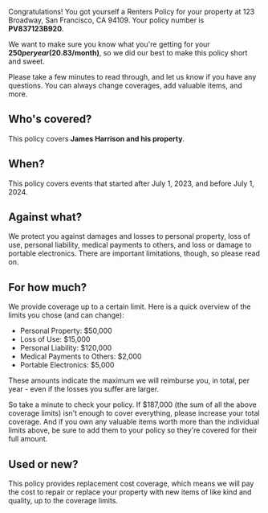 Congratulations! You got yourself a Renters Policy for your property at 123 Broadway, San Francisco, CA 94109. Your policy number is **PV837123B920**.

We want to make sure you know what you're getting for your **$250 per year ($20.83/month)**, so we did our best to make this policy short and sweet.

Please take a few minutes to read through, and let us know if you have any questions. You can always change coverages, add valuable items, and more.

## Who's covered?
This policy covers **James Harrison and his property**.

## When?
This policy covers events that started after July 1, 2023, and before July 1, 2024.

## Against what?
We protect you against damages and losses to personal property, loss of use, personal liability, medical payments to others, and loss or damage to portable electronics. There are important limitations, though, so please read on.

## For how much?
We provide coverage up to a certain limit. Here is a quick overview of the limits you chose (and can change):

- Personal Property: $50,000
- Loss of Use: $15,000
- Personal Liability: $120,000
- Medical Payments to Others: $2,000
- Portable Electronics: $5,000

These amounts indicate the maximum we will reimburse you, in total, per year - even if the losses you suffer are larger.

So take a minute to check your policy. If $187,000 (the sum of all the above coverage limits) isn't enough to cover everything, please increase your total coverage. And if you own any valuable items worth more than the individual limits above, be sure to add them to your policy so they're covered for their full amount.

## Used or new?
This policy provides replacement cost coverage, which means we will pay the cost to repair or replace your property with new items of like kind and quality, up to the coverage limits.